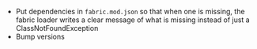 - Put dependencies in `fabric.mod.json` so that when one is missing, the fabric loader writes a clear message of what
  is missing instead of just a ClassNotFoundException
- Bump versions

